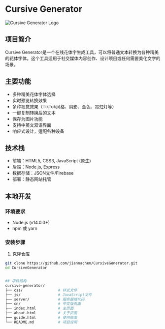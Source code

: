 # Cursive Generator

![Cursive Generator Logo](./favicon.ico)

## 项目简介

Cursive Generator是一个在线花体字生成工具，可以将普通文本转换为各种精美的花体字体。这个工具适用于社交媒体内容创作、设计项目或任何需要美化文字的场景。

## 主要功能

- 多种精美花体字体选择
- 实时预览转换效果
- 多种视觉效果（TikTok风格、阴影、金色、霓虹灯等）
- 一键复制转换后的文本
- 保存为图片功能
- 支持中英文双语界面
- 响应式设计，适配各种设备

## 技术栈

- 前端：HTML5, CSS3, JavaScript (原生)
- 后端：Node.js, Express
- 数据存储：JSON文件/Firebase
- 部署：静态网站托管

## 本地开发

### 环境要求

- Node.js (v14.0.0+)
- npm 或 yarn

### 安装步骤

1. 克隆仓库
```bash
git clone https://github.com/jiannachen/CursiveGenerator.git
cd CursiveGenerator


## 项目结构
cursive-generator/
├── css/                # 样式文件
├── js/                 # JavaScript文件
├── server/             # 服务器端代码
├── cn/                 # 中文版页面
├── index.html          # 主页面
├── about.html          # 关于页面
├── guide.html          # 使用指南
└── README.md           # 项目说明